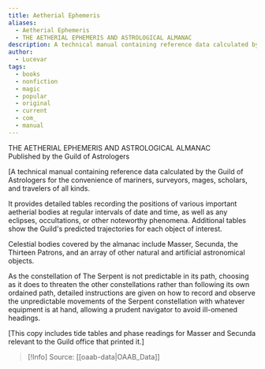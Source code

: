 ```yaml
---
title: Aetherial Ephemeris
aliases:
  - Aetherial Ephemeris
  - THE AETHERIAL EPHEMERIS AND ASTROLOGICAL ALMANAC
description: A technical manual containing reference data calculated by the Guild of Astrologers for the convenience of mariners, surveyors, mages, scholars, and travelers of all kinds.
author:
  - Lucevar
tags:
  - books
  - nonfiction
  - magic
  - popular
  - original
  - current
  - com_
  - manual
---
```

  
THE AETHERIAL EPHEMERIS AND ASTROLOGICAL ALMANAC  
Published by the Guild of Astrologers  
  
\[A technical manual containing reference data calculated by the Guild of Astrologers for the convenience of mariners, surveyors, mages, scholars, and travelers of all kinds.  
  
It provides detailed tables recording the positions of various important aetherial bodies at regular intervals of date and time, as well as any eclipses, occultations, or other noteworthy phenomena. Additional tables show the Guild's predicted trajectories for each object of interest.  
  
Celestial bodies covered by the almanac include Masser, Secunda, the Thirteen Patrons, and an array of other natural and artificial astronomical objects.  
  
As the constellation of The Serpent is not predictable in its path, choosing as it does to threaten the other constellations rather than following its own ordained path, detailed instructions are given on how to record and observe the unpredictable movements of the Serpent constellation with whatever equipment is at hand, allowing a prudent navigator to avoid ill-omened headings.  
  
\[This copy includes tide tables and phase readings for Masser and Secunda relevant to the Guild office that printed it.\]

> [!Info]
> Source: [[oaab-data|OAAB_Data]]